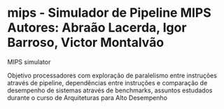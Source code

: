 mips - Simulador de Pipeline MIPS
Autores: Abraão Lacerda, Igor Barroso, Victor Montalvão
====

MIPS simulator

Objetivo
processadores com exploração de paralelismo entre instruções através de pipeline, dependências entre instruções e comparação de desempenho de sistemas através de benchmarks, assuntos estudados durante o curso de Arquiteturas para Alto Desempenho

